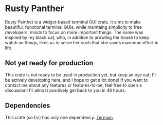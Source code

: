 # Rusty Panther

Rusty Panther is a widget-based terminal GUI crate. It aims to make beautiful, functional terminal GUIs, while maintaing simplicity to free developers' minds to focus on more important things. The name was inspired by my black cat, who, in addition to prowling the house to keep watch on things, likes us to serve her such that she saves maximum effort in life.

## Not yet ready for production

This crate is not ready to be used in production yet, but keep an eye out; I'll be actively developing here, and I hope to get a lot done! If you want to contact me about any features or features-to-be, feel free to open a discussion! I'll almost positively get back to you in 48 hours.

## Dependencies

This crate (so far) has only one dependency: [Termion](https://github.com/redox-os/termion).